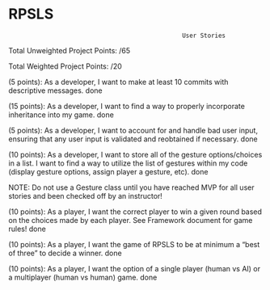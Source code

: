 # RPSLS

                                                    User Stories

Total Unweighted Project Points: /65

Total Weighted Project Points: /20

(5 points): As a developer, I want to make at least 10 commits with descriptive messages. done

(15 points): As a developer, I want to find a way to properly incorporate inheritance into my game. done

(5 points): As a developer, I want to account for and handle bad user input, ensuring that any user input is validated and reobtained if necessary. done

(10 points): As a developer, I want to store all of the gesture options/choices in a list. I want to find a way to utilize the list of gestures within my code (display gesture options, assign player a gesture, etc). done

NOTE: Do not use a Gesture class until you have reached MVP for all user stories and been checked off by an instructor!

(10 points): As a player, I want the correct player to win a given round based on the choices made by each player. See Framework document for game rules! done

(10 points): As a player, I want the game of RPSLS to be at minimum a “best of three” to decide a winner. done

(10 points): As a player, I want the option of a single player (human vs AI) or a multiplayer (human vs human) game. done